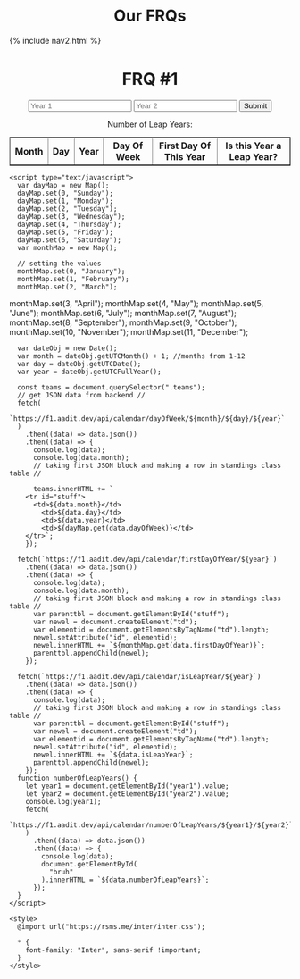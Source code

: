 <br>
<br>
<h1 style ="text-align: center">Our FRQs</h1>

<div id="title">
{% include nav2.html %}
</div>

<html lang="en">
  <head>
    <meta charset="UTF-8" />
    <meta http-equiv="X-UA-Compatible" content="IE=edge" />
    <meta name="viewport" content="width=device-width, initial-scale=1.0" />
    <title>FRQ #1</title>
  </head>

  <body>
    <h1 style="text-align: center; font-size: 30px">
      FRQ
      <span style="font-weight: bold">#1</span>
    </h1>
 <div style="margin: 0 auto; text-align: center">
    <input id="year1" type="text" placeholder="Year 1" />
    <input id="year2" type="text" placeholder="Year 2" />
    <button type="submit" onclick="numberOfLeapYears()">Submit</button>
    <p>Number of Leap Years:</p>
    <p id="bruh"></p>
    <table style="margin: 0 auto;" class="teams" border="1">
      <tr>
        <th>Month</th>
        <th>Day</th>
        <th>Year</th>
        <th>Day Of Week</th>
        <th>First Day Of This Year</th>
        <th>Is this Year a Leap Year?</th>
      </tr>
    </table>
</div>

    <script type="text/javascript">
      var dayMap = new Map();
      dayMap.set(0, "Sunday");
      dayMap.set(1, "Monday");
      dayMap.set(2, "Tuesday");
      dayMap.set(3, "Wednesday");
      dayMap.set(4, "Thursday");
      dayMap.set(5, "Friday");
      dayMap.set(6, "Saturday");
      var monthMap = new Map();

      // setting the values
      monthMap.set(0, "January");
      monthMap.set(1, "February");
      monthMap.set(2, "March");
   monthMap.set(3, "April");
   monthMap.set(4, "May");
   monthMap.set(5, "June");
   monthMap.set(6, "July");
   monthMap.set(7, "August");
   monthMap.set(8, "September");
   monthMap.set(9, "October");
   monthMap.set(10, "November");
   monthMap.set(11, "December");

      var dateObj = new Date();
      var month = dateObj.getUTCMonth() + 1; //months from 1-12
      var day = dateObj.getUTCDate();
      var year = dateObj.getUTCFullYear();

      const teams = document.querySelector(".teams");
      // get JSON data from backend //
      fetch(
        `https://f1.aadit.dev/api/calendar/dayOfWeek/${month}/${day}/${year}`
      )
        .then((data) => data.json())
        .then((data) => {
          console.log(data);
          console.log(data.month);
          // taking first JSON block and making a row in standings class table //

          teams.innerHTML += `
        <tr id="stuff">
          <td>${data.month}</td>
            <td>${data.day}</td>
            <td>${data.year}</td>
            <td>${dayMap.get(data.dayOfWeek)}</td>
        </tr>`;
        });

      fetch(`https://f1.aadit.dev/api/calendar/firstDayOfYear/${year}`)
        .then((data) => data.json())
        .then((data) => {
          console.log(data);
          console.log(data.month);
          // taking first JSON block and making a row in standings class table //
          var parenttbl = document.getElementById("stuff");
          var newel = document.createElement("td");
          var elementid = document.getElementsByTagName("td").length;
          newel.setAttribute("id", elementid);
          newel.innerHTML += `${monthMap.get(data.firstDayOfYear)}`;
          parenttbl.appendChild(newel);
        });

      fetch(`https://f1.aadit.dev/api/calendar/isLeapYear/${year}`)
        .then((data) => data.json())
        .then((data) => {
          console.log(data);
          // taking first JSON block and making a row in standings class table //
          var parenttbl = document.getElementById("stuff");
          var newel = document.createElement("td");
          var elementid = document.getElementsByTagName("td").length;
          newel.setAttribute("id", elementid);
          newel.innerHTML += `${data.isLeapYear}`;
          parenttbl.appendChild(newel);
        });
      function numberOfLeapYears() {
        let year1 = document.getElementById("year1").value;
        let year2 = document.getElementById("year2").value;
        console.log(year1);
        fetch(
          `https://f1.aadit.dev/api/calendar/numberOfLeapYears/${year1}/${year2}`
        )
          .then((data) => data.json())
          .then((data) => {
            console.log(data);
            document.getElementById(
              "bruh"
            ).innerHTML = `${data.numberOfLeapYears}`;
          });
      }
    </script>

    <style>
      @import url("https://rsms.me/inter/inter.css");

      * {
        font-family: "Inter", sans-serif !important;
      }
    </style>
  </body>
</html>
